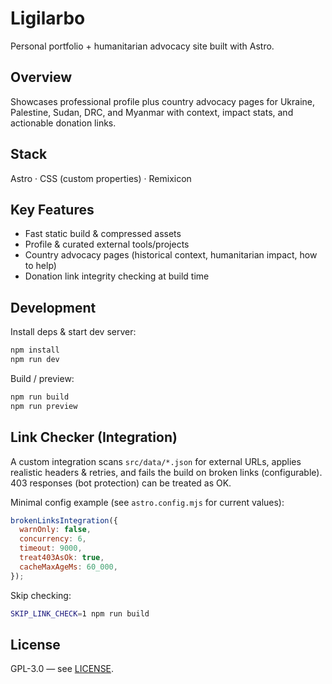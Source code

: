 # Ligilarbo

Personal portfolio + humanitarian advocacy site built with Astro.

## Overview

Showcases professional profile plus country advocacy pages for Ukraine, Palestine, Sudan, DRC, and Myanmar with context, impact stats, and actionable donation links.

## Stack

Astro · CSS (custom properties) · Remixicon

## Key Features

- Fast static build & compressed assets
- Profile & curated external tools/projects
- Country advocacy pages (historical context, humanitarian impact, how to help)
- Donation link integrity checking at build time

## Development

Install deps & start dev server:

```bash
npm install
npm run dev
```

Build / preview:

```bash
npm run build
npm run preview
```

## Link Checker (Integration)

A custom integration scans `src/data/*.json` for external URLs, applies realistic headers & retries, and fails the build on broken links (configurable). 403 responses (bot protection) can be treated as OK.

Minimal config example (see `astro.config.mjs` for current values):

```js
brokenLinksIntegration({
  warnOnly: false,
  concurrency: 6,
  timeout: 9000,
  treat403AsOk: true,
  cacheMaxAgeMs: 60_000,
});
```

Skip checking:

```bash
SKIP_LINK_CHECK=1 npm run build
```

## License

GPL-3.0 — see [LICENSE](./LICENSE).
